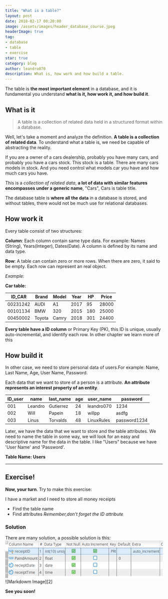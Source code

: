```yaml
---
title: "What is a table?"
layout: post
date: 2018-02-17 00:20:00
image: /assets/images/header_database_course.jpeg
headerImage: true
tag:
- database
- table
- exercise
star: true
category: blog
author: leandro070
description: What is, how work and how build a table.
---
```


The table is **the most important element** in a database, and it is fundamental you understand **what is it, how work it, and how build it**.

## What is it

>A table is a collection of related data held in a structured format within a database.

Well, let's take a moment and analyze the definition. **A table is a collection of related data**. To understand what a table is, we need be capable of abstracting the reality. 

If you are a owner of a cars dealership, probably you have many cars, and probably you have a cars stock. This stock is a table. There are many cars models in stock. And you need control what models car you have and how much cars you have.

This is a *collection of related data*, **a lot of data with similar features encompasses under a generic name**, "Cars", Cars is table title.

The database table is **where all the data** in a database is stored, and without tables, there would not be much use for relational databases.

## How work it

Every table consist of two structures:

**Column**: Each column contain same type data. For example: Names (String), Years(Integer), Dates(Date). A column is defined by its name and data type.

**Row**: A table can contain zero or more rows.  When there are zero, it said to be empty. Each row can represent an real object.

*Example:*

**Car table:**

| ID_CAR   | Brand  | Model | Year | HP   | Price |
| -------- | ------ | ----- | ---- | ---- | ----- |
| 00231242 | AUDI   | A1    | 2017 | 95   | 28000 |
| 00101134 | BMW    | 320   | 2015 | 180  | 25000 |
| 00450002 | Toyota | Camry | 2018 | 301  | 24400 |

**Every table have a ID column** or Primary Key (PK), this ID is unique, usually auto-incremental, and identify each row. In other chapter we learn more of this

## How build it

In other case, we need to store personal data of users.For example: Name, Last Name, Age, User Name, 
Password. 

Each data that we want to store of a person is a attribute. **An attribute represents an interest property of an entity**.

| ID_user| name | last_name | age | user_name   | password |
| -------- | ------ | ----- | ---- | ---- | ----- |
| 001 | Leandro  | Gutierrez  | 24 | leandro070  | 1234 |
| 002 | Will  | Papein | 18 | willpp  | asdfg |
| 003 | Linus | Torvalds | 48 | LinuxRules  | password1234 |

Later, we have the data that we want to store and the table attributes. We need to name the table in some way, we will look for an easy and descriptive name for the data in the table. I like "Users" because we have 'User Name' and 'Password'.

**Table Name: Users**

------

## Exercise!

**Now, your turn**. Try to make this exercise:

I have a market and I need to store all money receipts
* Find the table name
* Find attributes
*Remember,don't forget the ID attribute*

### Solution 

There are many solution, a possible solution is this:
![Markdowm Image][1]
![Markdowm Image][2]

**See you soon!**


[1]: /assets/images/what_is_a_table/table.png
[1]: /assets/images/what_is_a_table/table_gui.png
